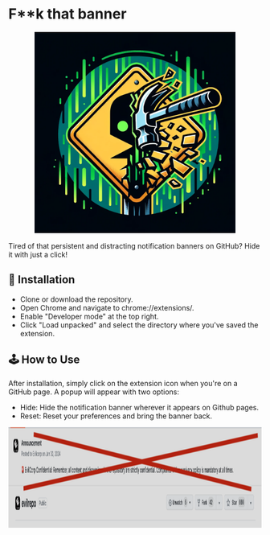 # F\*\*k that banner

<p align="center">
  <img src='images/logo.png' width='400'>
</p>

Tired of that persistent and distracting notification banners on GitHub? Hide it with just a click!

## 🔧 Installation

- Clone or download the repository.
- Open Chrome and navigate to chrome://extensions/.
- Enable "Developer mode" at the top right.
- Click "Load unpacked" and select the directory where you've saved the extension.

## 🕹️ How to Use

After installation, simply click on the extension icon when you're on a GitHub page. A popup will appear with two options:

- Hide: Hide the notification banner wherever it appears on Github pages.
- Reset: Reset your preferences and bring the banner back.

<p align="center">
  <img src='images/banner.png' height='200'>
</p>
